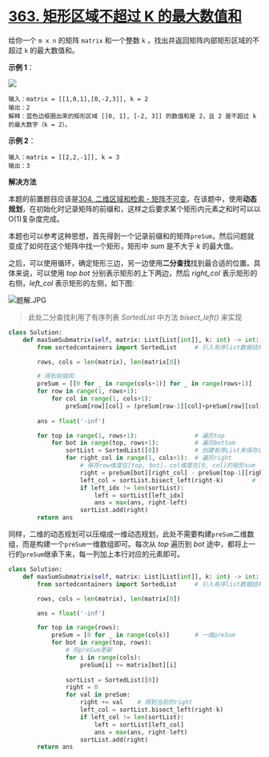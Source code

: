 # [363. 矩形区域不超过 K 的最大数值和](https://leetcode-cn.com/problems/max-sum-of-rectangle-no-larger-than-k/)

给你一个 `m x n` 的矩阵 `matrix` 和一个整数 `k` ，找出并返回矩阵内部矩形区域的不超过 `k` 的最大数值和。

**示例 1**：

<img src="https://assets.leetcode.com/uploads/2021/03/18/sum-grid.jpg">

```
输入：matrix = [[1,0,1],[0,-2,3]], k = 2
输出：2
解释：蓝色边框圈出来的矩形区域 [[0, 1], [-2, 3]] 的数值和是 2，且 2 是不超过 k 的最大数字（k = 2）。
```

**示例 2**：
```
输入：matrix = [[2,2,-1]], k = 3
输出：3
```

**解决方法**

本题的前置题目应该是[304. 二维区域和检索 - 矩阵不可变](https://leetcode-cn.com/problems/range-sum-query-2d-immutable/)。在该题中，使用**动态规划**，在初始化时记录矩阵的前缀和，这样之后要求某个矩形内元素之和时可以以O(1)复杂度完成。

本题也可以参考这种思想，首先得到一个记录前缀和的矩阵`preSum`，然后问题就变成了如何在这个矩阵中找一个矩形，矩形中 *sum* 是不大于 *k* 的最大值。 

之后，可以使用循环，确定矩形三边，另一边使用**二分查找**找到最合适的位置。具体来说，可以使用 *top* *bot* 分别表示矩形的上下两边，然后 *right_col* 表示矩形的右侧，*left_col* 表示矩形的左侧，如下图:

![题解.JPG](https://i.loli.net/2021/04/22/GNfw5362OKcEoMk.jpg)

> 此处二分查找利用了有序列表 *SortedList* 中方法 *bisect_left()* 来实现

```py
class Solution:
    def maxSumSubmatrix(self, matrix: List[List[int]], k: int) -> int:
        from sortedcontainers import SortedList     # 引入有序list数据结构

        rows, cols = len(matrix), len(matrix[0])

        # 得到前缀和
        preSum = [[0 for _ in range(cols+1)] for _ in range(rows+1)]
        for row in range(1, rows+1):
            for col in range(1, cols+1):
                preSum[row][col] = (preSum[row-1][col]+preSum[row][col-1]-preSum[row-1][col-1])+matrix[row-1][col-1]
        
        ans = float('-inf')

        for top in range(1, rows+1):                # 遍历top
            for bot in range(top, rows+1):          # 遍历bottom
                sortList = SortedList([0])          # 创建有序List来保存值
                for right_col in range(1, cols+1):  # 遍历right
                    # 保存row维度在[top, bot]，col维度在[0, col]的矩形sum
                    right = preSum[bot][right_col] - preSum[top-1][right_col]   
                    left_col = sortList.bisect_left(right-k)        # 查找满足条件的left的index
                    if left_idx != len(sortList):
                        left = sortList[left_idx]
                        ans = max(ans, right-left)
                    sortList.add(right)
        return ans
```

同样，二维的动态规划可以压缩成一维动态规划，此处不需要构建`preSum`二维数组，而是构建一个`preSum`一维数组即可。每次从 *top* 遍历到 *bot* 途中，都将上一行的`preSum`继承下来，每一列加上本行对应的元素即可。

```py
class Solution:
    def maxSumSubmatrix(self, matrix: List[List[int]], k: int) -> int:
        from sortedcontainers import SortedList     # 引入有序list数据结构

        rows, cols = len(matrix), len(matrix[0])

        ans = float('-inf')

        for top in range(rows):
            preSum = [0 for _ in range(cols)]       # 一维preSum
            for bot in range(top, rows):
                # 将preSum更新
                for i in range(cols):
                    preSum[i] += matrix[bot][i]
                
                sortList = SortedList([0])
                right = 0
                for val in preSum:
                    right += val    # 得到当前的right
                    left_col = sortList.bisect_left(right-k)
                    if left_col != len(sortList):
                        left = sortList[left_col]
                        ans = max(ans, right-left)
                    sortList.add(right)
        return ans
```


